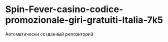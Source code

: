 # Spin-Fever-casino-codice-promozionale-giri-gratuiti-Italia-7k5
Автоматически созданный репозиторий
